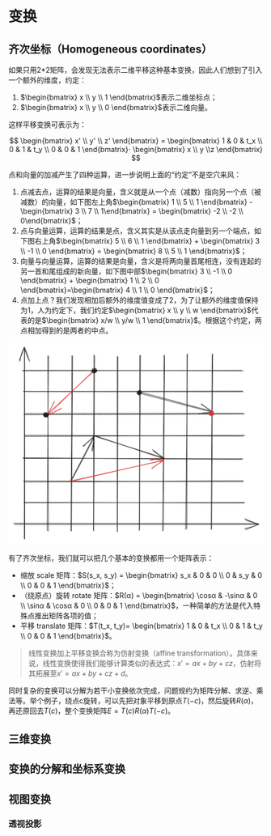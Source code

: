 # 变换 <Badge type="warning" text="WIP" />

## 齐次坐标（Homogeneous coordinates）

如果只用2\*2矩阵，会发现无法表示二维平移这种基本变换，因此人们想到了引入一个额外的维度，约定：

1.  $\begin{bmatrix} x \\ y \\ 1 \end{bmatrix}$表示二维坐标点；
2.  $\begin{bmatrix} x \\ y \\ 0 \end{bmatrix}$表示二维向量。

这样平移变换可表示为：

$$
\begin{bmatrix}
x' \\ y' \\ z'
\end{bmatrix} = 
\begin{bmatrix}
1 & 0 & t_x \\ 
0 & 1 & t_y \\ 
0 & 0 & 1
\end{bmatrix}⋅
\begin{bmatrix}
x \\ y \\z 
\end{bmatrix}
$$

点和向量的加减产生了四种运算，进一步说明上面的“约定”不是空穴来风：

1.  点减去点，运算的结果是向量，含义就是从一个点（减数）指向另一个点（被减数）的向量，如下图左上角$\begin{bmatrix} 1 \\ 5 \\ 1 \end{bmatrix} - \begin{bmatrix} 3 \\ 7 \\ 1\end{bmatrix} = \begin{bmatrix} -2 \\ -2 \\ 0\end{bmatrix}$；
2.  点与向量运算，运算的结果是点，含义其实是从该点走向量到另一个端点，如下图右上角$\begin{bmatrix} 5 \\ 6 \\ 1 \end{bmatrix} + \begin{bmatrix} 3 \\ -1 \\ 0 \end{bmatrix} = \begin{bmatrix} 8 \\ 5 \\ 1 \end{bmatrix}$；
3.  向量与向量运算，运算的结果是向量，含义是将两向量首尾相连，没有连起的另一首和尾组成的新向量，如下图中部$\begin{bmatrix} 3 \\ -1 \\ 0 \end{bmatrix} + \begin{bmatrix} 1 \\ 2 \\ 0 \end{bmatrix}=\begin{bmatrix} 4 \\ 1 \\ 0 \end{bmatrix}$；
4.  点加上点？我们发现相加后额外的维度值变成了2，为了让额外的维度值保持为1，人为约定下，我们约定$\begin{bmatrix} x \\ y \\ w \end{bmatrix}$代表的是$\begin{bmatrix} x/w \\ y/w \\ 1 \end{bmatrix}$。根据这个约定，两点相加得到的是两者的中点。

<img src="./coodinate-computation.png"/>

有了齐次坐标，我们就可以把几个基本的变换都用一个矩阵表示：

+ 缩放 scale 矩阵：$S(s_x, s_y) = \begin{bmatrix} s_x & 0 & 0 \\ 0 & s_y & 0 \\ 0 & 0 & 1 \end{bmatrix}$；
+ （绕原点）旋转 rotate 矩阵：$R(α) = \begin{bmatrix} \cosα & -\sinα & 0 \\ \sinα & \cosα & 0 \\ 0 & 0 & 1 \end{bmatrix}$，一种简单的方法是代入特殊点推出矩阵各项的值；
+ 平移 translate 矩阵：$T(t_x, t_y)= \begin{bmatrix} 1 & 0 & t_x \\ 0 & 1 & t_y \\ 0 & 0 & 1 \end{bmatrix}$。

> 线性变换加上平移变换合称为仿射变换（affine transformation）。具体来说，线性变换使得我们能够计算类似的表达式：$x'=ax+by+cz$，仿射将其拓展至$x'=ax+by+cz+d$。

同时复杂的变换可以分解为若干小变换依次完成，问题规约为矩阵分解、求逆、乘法等。举个例子，绕点c旋转，可以先把对象平移到原点$T(-c)$，然后旋转$R(α)$，再还原回去$T(c)$，整个变换矩阵$E=T(c)R(α)T(-c)$。

## 三维变换

## 变换的分解和坐标系变换

## 视图变换

### 透视投影
